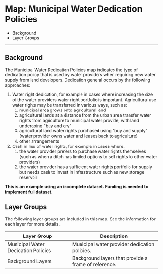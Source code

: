 # Map: Municipal Water Dedication Policies

* Background
* Layer Groups

-------------

## Background

The Municipal Water Dedication Policies map indicates the type of dedication policy that is
used by water providers when requiring new water supply from land developers.
Dedication general occurs by the following approaches:

1. Water right dedication, for example in cases where increasing the size of the water providers
water right portfolio is important.
Agricultural use water rights may be transferred in various ways, such as:
    1. municipal area grows onto agricultural land
    2. agricultural lands at a distance from the urban area transfer water rights from agriculture
    to municipal water provide, with land undergoing "buy and dry"
    3. agricultural land water rights purchased using "buy and supply" (water provider owns water and
    leases back to agriculture)
    4. other arrangements
2. Cash in lieu of water rights, for example in cases where:
    1. the water provider prefers to purchase water rights themselves
    (such as when a ditch has limited options to sell rights to other water providers)
    2. the water provider has a sufficient water rights portfolio for supply but
    needs cash to invest in infrastructure such as new storage reservoir

**This is an example using an incomplete dataset.  Funding is needed to implement full dataset.**

## Layer Groups

The following layer groups are included in this map.
See the information for each layer for more details.

| **Layer Group** | **Description** |
| -- | -- |
| Municipal Water Dedication Policies | Municipal water provider dedication policies. |
| Background Layers | Background layers that provide a frame of reference. |
